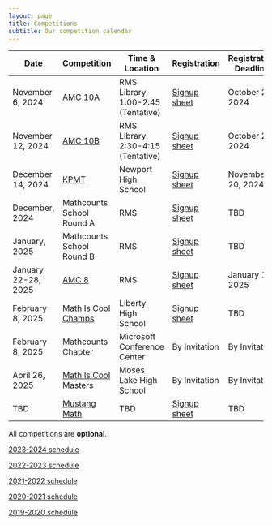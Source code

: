 ```yaml
---
layout: page
title: Competitions
subtitle: Our competition calendar
---
```


| Date              | Competition		| Time & Location | Registration | Registration Deadline
| -----------       | --------            | --- | ----- | --- |
| November 6, 2024  | [AMC 10A](/amc) | RMS Library, 1:00-2:45 (Tentative) | [Signup sheet](https://rmsptsa.sharepoint.com/:x:/r/sites/mathclub/_layouts/15/Doc.aspx?sourcedoc=%7B30FA34D5-FCC2-4D35-99EA-53C088759A39%7D&file=Competitions%20%26%20Teams.xlsx&action=default&mobileredirect=true) | October 28, 2024
| November 12, 2024 | [AMC 10B](/amc) | RMS Library, 2:30-4:15 (Tentative) | [Signup sheet](https://rmsptsa.sharepoint.com/:x:/r/sites/mathclub/_layouts/15/Doc.aspx?sourcedoc=%7B30FA34D5-FCC2-4D35-99EA-53C088759A39%7D&file=Competitions%20%26%20Teams.xlsx&action=default&mobileredirect=true) | October 28, 2024
| December 14, 2024 | [KPMT](https://newportmathclub.com/kpmt.html) | Newport High School | [Signup sheet](https://rmsptsa.sharepoint.com/:x:/r/sites/mathclub/_layouts/15/Doc.aspx?sourcedoc=%7B30FA34D5-FCC2-4D35-99EA-53C088759A39%7D&file=Competitions%20%26%20Teams.xlsx&action=default&mobileredirect=true) | November 20, 2024
| December, 2024 | Mathcounts School Round A | RMS | [Signup sheet](https://rmsptsa.sharepoint.com/:x:/r/sites/mathclub/_layouts/15/Doc.aspx?sourcedoc=%7B30FA34D5-FCC2-4D35-99EA-53C088759A39%7D&file=Competitions%20%26%20Teams.xlsx&action=default&mobileredirect=true) | TBD
| January, 2025 | Mathcounts School Round B | RMS | [Signup sheet](https://rmsptsa.sharepoint.com/:x:/r/sites/mathclub/_layouts/15/Doc.aspx?sourcedoc=%7B30FA34D5-FCC2-4D35-99EA-53C088759A39%7D&file=Competitions%20%26%20Teams.xlsx&action=default&mobileredirect=true) | TBD
| January 22-28, 2025  | [AMC 8](/amc) | RMS | [Signup sheet](https://rmsptsa.sharepoint.com/:x:/r/sites/mathclub/_layouts/15/Doc.aspx?sourcedoc=%7B30FA34D5-FCC2-4D35-99EA-53C088759A39%7D&file=Competitions%20%26%20Teams.xlsx&action=default&mobileredirect=true) | January 13, 2025
| February 8, 2025  | [Math Is Cool Champs](https://academicsarecool.com/#/home) | Liberty High School | [Signup sheet](https://rmsptsa.sharepoint.com/:x:/r/sites/mathclub/_layouts/15/Doc.aspx?sourcedoc=%7B30FA34D5-FCC2-4D35-99EA-53C088759A39%7D&file=Competitions%20%26%20Teams.xlsx&action=default&mobileredirect=true) | TBD
| February 8, 2025  | Mathcounts Chapter | Microsoft Conference Center | By Invitation | By Invitation
| April 26, 2025  | [Math Is Cool Masters](https://academicsarecool.com/#/home) | Moses Lake High School | By Invitation | By Invitation
| TBD  | [Mustang Math](https://www.mustangmath.com/) | TBD | [Signup sheet](https://rmsptsa.sharepoint.com/:x:/r/sites/mathclub/_layouts/15/Doc.aspx?sourcedoc=%7B30FA34D5-FCC2-4D35-99EA-53C088759A39%7D&file=Competitions%20%26%20Teams.xlsx&action=default&mobileredirect=true) | TBD


All competitions are **optional**.

[2023-2024 schedule](/competitions-2324.md)

[2022-2023 schedule](/competitions-2223.md)

[2021-2022 schedule](/competitions-2122.md)

[2020-2021 schedule](/competitions-2021.md)

[2019-2020 schedule](/competitions-1920.md)
